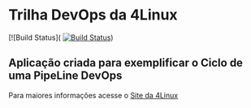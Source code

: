 # Trilha DevOps da 4Linux

<!-- Altere a Flag abaixo com sua URL do Travis -->
[![Build Status](
[![Build Status](https://travis-ci.org/marcos-ps/DevOpsLab-HelloWorld.svg?branch=master)](https://travis-ci.org/marcos-ps/DevOpsLab-HelloWorld))
## Aplicação criada para exemplificar o Ciclo de uma PipeLine DevOps


Para maiores informações acesse o [Site da 4Linux](https://www.4linux.com.br/cursos/devops)
